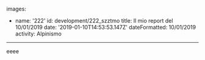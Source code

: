 images:
  - name: '222'
    id: development/222_szztmo
title: Il mio report del 10/01/2019
date: '2019-01-10T14:53:53.147Z'
dateFormatted: 10/01/2019
activity: Alpinismo
---
eeee
